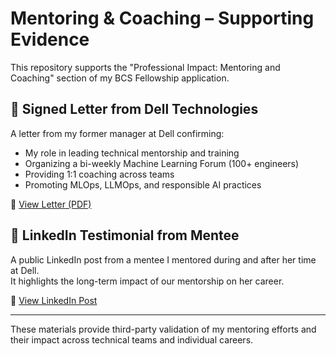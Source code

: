 # Mentoring & Coaching – Supporting Evidence

This repository supports the "Professional Impact: Mentoring and Coaching" section of my BCS Fellowship application.

## 📄 Signed Letter from Dell Technologies

A letter from my former manager at Dell confirming:
- My role in leading technical mentorship and training
- Organizing a bi-weekly Machine Learning Forum (100+ engineers)
- Providing 1:1 coaching across teams
- Promoting MLOps, LLMOps, and responsible AI practices

🔗 [View Letter (PDF)](https://drive.google.com/file/d/1fur25oY0zjNQDyVI0Xk81K6zTLn2-jb-/view?usp=sharing)

## 💬 LinkedIn Testimonial from Mentee

A public LinkedIn post from a mentee I mentored during and after her time at Dell.  
It highlights the long-term impact of our mentorship on her career.

🔗 [View LinkedIn Post](https://www.linkedin.com/posts/prachi-thakkar-06_datascience-technology-algotrading-activity-7219776932664500226-3MQm)

---

These materials provide third-party validation of my mentoring efforts and their impact across technical teams and individual careers.
